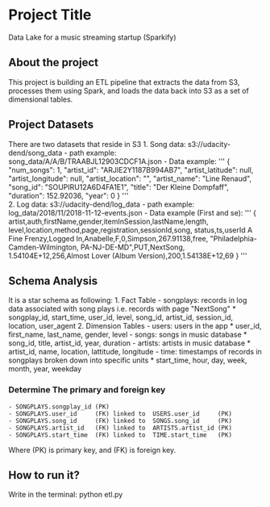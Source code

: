# Project Title

Data Lake for a music streaming startup (Sparkify)

## About the project

This project is building an ETL pipeline that extracts the data from S3, processes them using Spark, and loads the data back into S3 as a set of dimensional tables.

## Project Datasets

There are two datasets that reside in S3
    1. Song data: s3://udacity-dend/song_data
        - path example: song_data/A/A/B/TRAABJL12903CDCF1A.json
        - Data example: 
            '''
            {
                "num_songs": 1, 
                "artist_id": "ARJIE2Y1187B994AB7", 
                "artist_latitude": null, 
                "artist_longitude": null, 
                "artist_location": "", 
                "artist_name": "Line Renaud", 
                "song_id": "SOUPIRU12A6D4FA1E1", 
                "title": "Der Kleine Dompfaff", 
                "duration": 152.92036, 
                "year": 0
            }
            '''         
    2. Log data: s3://udacity-dend/log_data
        - path example: log_data/2018/11/2018-11-12-events.json
        - Data example (First and se): 
            '''
            {
              artist,auth,firstName,gender,itemInSession,lastName,length,
                    level,location,method,page,registration,sessionId,song,
                    status,ts,userId
              A Fine Frenzy,Logged In,Anabelle,F,0,Simpson,267.91138,free,
                    "Philadelphia-Camden-Wilmington, PA-NJ-DE-MD",PUT,NextSong,
                    1.54104E+12,256,Almost Lover (Album Version),200,1.54138E+12,69
            }
            '''
            
## Schema Analysis

It is a star schema as following:
    1. Fact Table
       - songplays: records in log data associated with song plays i.e. records with page "NextSong"
            * songplay_id, 
                start_time, 
                user_id, 
                level, 
                song_id,
                artist_id, 
                session_id, 
                location, 
                user_agent
    2. Dimension Tables
        - users: users in the app
            * user_id, 
                first_name, 
                last_name, 
                gender, 
                level
        - songs: songs in music database
            * song_id, 
                title, 
                artist_id, 
                year, 
                duration
        - artists: artists in music database
            * artist_id, 
                name, 
                location, 
                lattitude, 
                longitude
        - time: timestamps of records in songplays broken down into specific units
            * start_time, 
                hour, 
                day, 
                week, 
                month, 
                year, 
                weekday

### Determine The primary and foreign key

    - SONGPLAYS.songplay_id (PK)
    - SONGPLAYS.user_id     (FK) linked to  USERS.user_id     (PK)
    - SONGPLAYS.song_id     (FK) linked to  SONGS.song_id     (PK)
    - SONGPLAYS.artist_id   (FK) linked to  ARTISTS.artist_id (PK)
    - SONGPLAYS.start_time  (FK) linked to  TIME.start_time   (PK)
Where (PK) is primary key, and (FK) is foreign key.

## How to run it?

Write in the terminal:
    python etl.py

